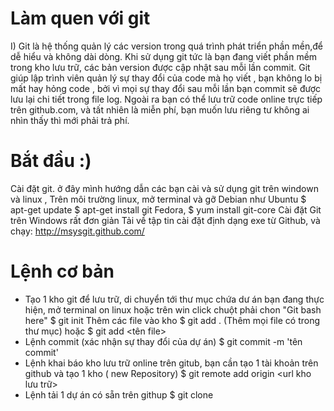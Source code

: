 Làm quen với git
==============
I)
Git là hệ thống quản lý các version trong quá trình phát triển phần mền,để dễ hiểu và không dài dòng.
Khi sử dụng git tức là bạn đang viết phần mềm trong kho lưu trữ, các bản version được cập nhật sau mỗi lần commit.
Git giúp lập trình viên quản lý sự thay đổi của code mà họ viết , bạn không lo bị mất  hay hỏng code , bởi vì mọi sự thay đổi sau mỗi lần bạn commit sẽ được lưu lại chi tiết trong file log. Ngoài ra bạn có thể lưu trữ code online trực tiếp trên github.com, và tất nhiên là miễn phí, bạn muốn lưu riêng tư không ai nhìn thấy thì mới phải trả phí.

# Bắt đầu :)
Cài đặt git. 
ở đây mình hướng dẫn các bạn cài và sử dụng git trên windown và linux ,
Trên môi trường linux, mở terminal và gỡ 
    Debian như Ubuntu
    $ apt-get update
    $ apt-get install git
    Fedora, 
    $ yum install git-core
Cài đặt Git trên Windows rất đơn giản
Tải về tập tin cài đặt định dạng exe từ Github, và chạy:
http://msysgit.github.com/
# Lệnh cơ bản
 + Tạo 1 kho git để lưu trữ, di chuyển tới thư mục chứa dư án bạn đang thực hiện, mở terminal on linux hoặc trên win click chuột phải chon "Git bash here"
  $ git init
  Thêm các file vào kho 
  $ git add . (Thêm mọi file có trong thư mục)
  hoặc 
  $ git add <tên file>
+ Lệnh commit (xác nhận sự thay đổi của dự án)
  $ git commit -m 'tên commit'
+ Lệnh khai báo kho lưu trữ online trên gitub, bạn cần tạo 1 tài khoản trên github và tạo 1 kho ( new Repository)
  $ git remote add origin <url kho lưu trữ>
+ Lệnh tải 1 dự án có sẵn trên githup
  $ git clone <url>
